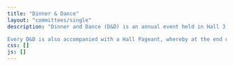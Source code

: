 ```yaml
---
title: "Dinner & Dance"
layout: "committees/single"
description: "Dinner and Dance (D&D) is an annual event held in Hall 3 following each Freshmen Orientation Programme (FOP). The event takes place at various locations each year, offering a night filled with festivities to ensure all hall residents have an enjoyable time. In addition to food, the event features entertainment from the hall's residents and occasionally, external performers.

Every D&D is also accompanied with a Hall Pageant, whereby at the end of the night, a Hall King and Queen will be crowned."
css: []
js: []
---
```


